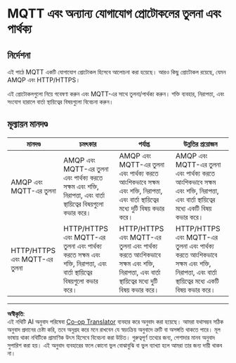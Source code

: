 <!--
CO_OP_TRANSLATOR_METADATA:
{
  "original_hash": "0d4033cdd7b5b5475c63770102e38480",
  "translation_date": "2025-08-27T12:30:56+00:00",
  "source_file": "1-getting-started/lessons/4-connect-internet/assignment.md",
  "language_code": "bn"
}
-->
# MQTT এবং অন্যান্য যোগাযোগ প্রোটোকলের তুলনা এবং পার্থক্য

## নির্দেশনা

এই পাঠে MQTT একটি যোগাযোগ প্রোটোকল হিসেবে আলোচনা করা হয়েছে। আরও কিছু প্রোটোকল রয়েছে, যেমন AMQP এবং HTTP/HTTPS।

এই প্রোটোকলগুলো নিয়ে গবেষণা করুন এবং MQTT-এর সাথে তুলনা/পার্থক্য করুন। শক্তি ব্যবহার, নিরাপত্তা, এবং সংযোগ হারালে বার্তা স্থায়িত্বের বিষয়গুলো বিবেচনা করুন।

## মূল্যায়ন মানদণ্ড

| মানদণ্ড | চমৎকার | পর্যাপ্ত | উন্নতির প্রয়োজন |
| -------- | --------- | -------- | ----------------- |
| AMQP এবং MQTT-এর তুলনা | AMQP এবং MQTT-এর তুলনা এবং পার্থক্য করতে সক্ষম এবং শক্তি, নিরাপত্তা, এবং বার্তা স্থায়িত্বের বিষয়গুলো কভার করে। | AMQP এবং MQTT-এর তুলনা এবং পার্থক্য করতে আংশিকভাবে সক্ষম এবং শক্তি, নিরাপত্তা, এবং বার্তা স্থায়িত্বের মধ্যে দুটি বিষয় কভার করে। | AMQP এবং MQTT-এর তুলনা এবং পার্থক্য করতে আংশিকভাবে সক্ষম এবং শক্তি, নিরাপত্তা, এবং বার্তা স্থায়িত্বের মধ্যে একটি বিষয় কভার করে। |
| HTTP/HTTPS এবং MQTT-এর তুলনা | HTTP/HTTPS এবং MQTT-এর তুলনা এবং পার্থক্য করতে সক্ষম এবং শক্তি, নিরাপত্তা, এবং বার্তা স্থায়িত্বের বিষয়গুলো কভার করে। | HTTP/HTTPS এবং MQTT-এর তুলনা এবং পার্থক্য করতে আংশিকভাবে সক্ষম এবং শক্তি, নিরাপত্তা, এবং বার্তা স্থায়িত্বের মধ্যে দুটি বিষয় কভার করে। | HTTP/HTTPS এবং MQTT-এর তুলনা এবং পার্থক্য করতে আংশিকভাবে সক্ষম এবং শক্তি, নিরাপত্তা, এবং বার্তা স্থায়িত্বের মধ্যে একটি বিষয় কভার করে। |

---

**অস্বীকৃতি**:  
এই নথিটি AI অনুবাদ পরিষেবা [Co-op Translator](https://github.com/Azure/co-op-translator) ব্যবহার করে অনুবাদ করা হয়েছে। আমরা যথাসম্ভব সঠিক অনুবাদ প্রদানের চেষ্টা করি, তবে অনুগ্রহ করে মনে রাখবেন যে স্বয়ংক্রিয় অনুবাদে ত্রুটি বা অসঙ্গতি থাকতে পারে। মূল ভাষায় থাকা নথিটিকে প্রামাণিক উৎস হিসেবে বিবেচনা করা উচিত। গুরুত্বপূর্ণ তথ্যের জন্য, পেশাদার মানব অনুবাদ সুপারিশ করা হয়। এই অনুবাদ ব্যবহারের ফলে কোনো ভুল বোঝাবুঝি বা ভুল ব্যাখ্যা হলে আমরা তার জন্য দায়ী থাকব না।
